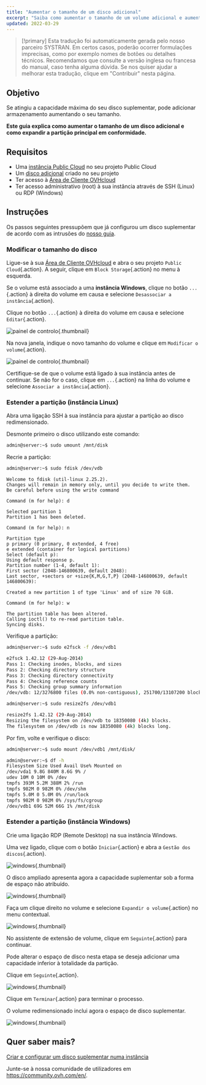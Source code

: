 ```yaml
---
title: "Aumentar o tamanho de um disco adicional"
excerpt: "Saiba como aumentar o tamanho de um volume adicional e aumentar a sua partição principal"
updated: 2022-03-29
---
```


> [!primary]
> Esta tradução foi automaticamente gerada pelo nosso parceiro SYSTRAN. Em certos casos, poderão ocorrer formulações imprecisas, como por exemplo nomes de botões ou detalhes técnicos. Recomendamos que consulte a versão inglesa ou francesa do manual, caso tenha alguma dúvida. Se nos quiser ajudar a melhorar esta tradução, clique em "Contribuir" nesta página.
>

## Objetivo

Se atingiu a capacidade máxima do seu disco suplementar, pode adicionar armazenamento aumentando o seu tamanho. 

**Este guia explica como aumentar o tamanho de um disco adicional e como expandir a partição principal em conformidade.**

## Requisitos

- Uma [instância Public Cloud](https://www.ovhcloud.com/pt/public-cloud/) no seu projeto Public Cloud
- Um [disco adicional](/pages/public_cloud/compute/create_and_configure_an_additional_disk_on_an_instance) criado no seu projeto
- Ter acesso à [Área de Cliente OVHcloud](https://www.ovh.com/auth/?action=gotomanager&from=https://www.ovh.pt/&ovhSubsidiary=pt)
- Ter acesso administrativo (root) à sua instância através de SSH (Linux) ou RDP (Windows)

## Instruções

Os passos seguintes pressupõem que já configurou um disco suplementar de acordo com as intrusões do [nosso guia](/pages/public_cloud/compute/create_and_configure_an_additional_disk_on_an_instance).

### Modificar o tamanho do disco

Ligue-se à sua [Área de Cliente OVHcloud](https://www.ovh.com/auth/?action=gotomanager&from=https://www.ovh.pt/&ovhSubsidiary=pt) e abra o seu projeto `Public Cloud`{.action}. A seguir, clique em `Block Storage`{.action} no menu à esquerda.

Se o volume está associado a uma **instância Windows**, clique no botão `...`{.action} à direita do volume em causa e selecione `Desassociar a instância`{.action}.

Clique no botão `...`{.action} à direita do volume em causa e selecione `Editar`{.action}.

![painel de controlo](images/increase-disk-02.png){.thumbnail}

Na nova janela, indique o novo tamanho do volume e clique em `Modificar o volume`{.action}.

![painel de controlo](images/increase-disk-03.png){.thumbnail}

Certifique-se de que o volume está ligado à sua instância antes de continuar. Se não for o caso, clique em `...`{.action} na linha do volume e selecione `Associar a instância`{.action}.

### Estender a partição (instância Linux)

Abra uma ligação SSH à sua instância para ajustar a partição ao disco redimensionado.

Desmonte primeiro o disco utilizando este comando:

```bash
admin@server:~$ sudo umount /mnt/disk
```

Recrie a partição:

```bash
admin@server:~$ sudo fdisk /dev/vdb
```
```console
Welcome to fdisk (util-linux 2.25.2).
Changes will remain in memory only, until you decide to write them.
Be careful before using the write command
```
```console
Command (m for help): d

Selected partition 1
Partition 1 has been deleted.
```
```console
Command (m for help): n

Partition type
p primary (0 primary, 0 extended, 4 free)
e extended (container for logical partitions)
Select (default p):
Using default response p.
Partition number (1-4, default 1):
First sector (2048-146800639, default 2048):
Last sector, +sectors or +size{K,M,G,T,P} (2048-146800639, default 146800639):

Created a new partition 1 of type 'Linux' and of size 70 GiB.
```
```console
Command (m for help): w

The partition table has been altered.
Calling ioctl() to re-read partition table.
Syncing disks.
```

Verifique a partição:

```bash
admin@server:~$ sudo e2fsck -f /dev/vdb1

e2fsck 1.42.12 (29-Aug-2014)
Pass 1: Checking inodes, blocks, and sizes
Pass 2: Checking directory structure
Pass 3: Checking directory connectivity
Pass 4: Checking reference counts
Pass 5: Checking group summary information
/dev/vdb: 12/3276800 files (0.0% non-contiguous), 251700/13107200 blocks
```

```bash
admin@server:~$ sudo resize2fs /dev/vdb1

resize2fs 1.42.12 (29-Aug-2014)
Resizing the filesystem on /dev/vdb to 18350080 (4k) blocks.
The filesystem on /dev/vdb is now 18350080 (4k) blocks long.
```

Por fim, volte e verifique o disco:

```bash
admin@server:~$ sudo mount /dev/vdb1 /mnt/disk/
```

```bash
admin@server:~$ df -h
Filesystem Size Used Avail Use% Mounted on
/dev/vda1 9.8G 840M 8.6G 9% /
udev 10M 0 10M 0% /dev
tmpfs 393M 5.2M 388M 2% /run
tmpfs 982M 0 982M 0% /dev/shm
tmpfs 5.0M 0 5.0M 0% /run/lock
tmpfs 982M 0 982M 0% /sys/fs/cgroup
/dev/vdb1 69G 52M 66G 1% /mnt/disk
```

### Estender a partição (instância Windows)

Crie uma ligação RDP (Remote Desktop) na sua instância Windows.

Uma vez ligado, clique com o botão `Iniciar`{.action} e abra a `Gestão dos discos`{.action}.

![windows](images/resize-win-01.png){.thumbnail}

O disco ampliado apresenta agora a capacidade suplementar sob a forma de espaço não atribuído.

![windows](images/resize-win-02.png){.thumbnail}

Faça um clique direito no volume e selecione `Expandir o volume`{.action} no menu contextual.

![windows](images/resize-win-03.png){.thumbnail}

No assistente de extensão de volume, clique em `Seguinte`{.action} para continuar.

Pode alterar o espaço de disco nesta etapa se deseja adicionar uma capacidade inferior à totalidade da partição.

Clique em `Seguinte`{.action}.

![windows](images/resize-win-04.png){.thumbnail}

Clique em `Terminar`{.action} para terminar o processo.

O volume redimensionado inclui agora o espaço de disco suplementar.

![windows](images/resize-win-05.png){.thumbnail}

## Quer saber mais?

[Criar e configurar um disco suplementar numa instância](/pages/public_cloud/compute/create_and_configure_an_additional_disk_on_an_instance)

Junte-se à nossa comunidade de utilizadores em <https://community.ovh.com/en/>.